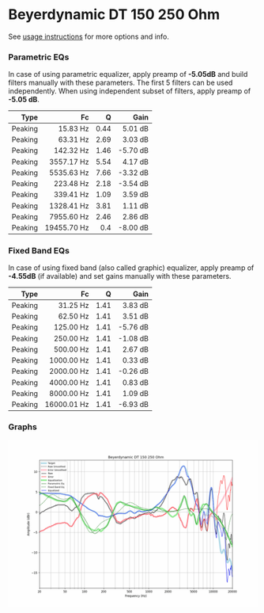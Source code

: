 # Beyerdynamic DT 150 250 Ohm
See [usage instructions](https://github.com/jaakkopasanen/AutoEq#usage) for more options and info.

### Parametric EQs
In case of using parametric equalizer, apply preamp of **-5.05dB** and build filters manually
with these parameters. The first 5 filters can be used independently.
When using independent subset of filters, apply preamp of **-5.05 dB**.

| Type    | Fc          |    Q | Gain     |
|--------:|------------:|-----:|---------:|
| Peaking | 15.83 Hz    | 0.44 | 5.01 dB  |
| Peaking | 63.31 Hz    | 2.69 | 3.03 dB  |
| Peaking | 142.32 Hz   | 1.46 | -5.70 dB |
| Peaking | 3557.17 Hz  | 5.54 | 4.17 dB  |
| Peaking | 5535.63 Hz  | 7.66 | -3.32 dB |
| Peaking | 223.48 Hz   | 2.18 | -3.54 dB |
| Peaking | 339.41 Hz   | 1.09 | 3.59 dB  |
| Peaking | 1328.41 Hz  | 3.81 | 1.11 dB  |
| Peaking | 7955.60 Hz  | 2.46 | 2.86 dB  |
| Peaking | 19455.70 Hz | 0.4  | -8.00 dB |

### Fixed Band EQs
In case of using fixed band (also called graphic) equalizer, apply preamp of **-4.55dB**
(if available) and set gains manually with these parameters.

| Type    | Fc          |    Q | Gain     |
|--------:|------------:|-----:|---------:|
| Peaking | 31.25 Hz    | 1.41 | 3.83 dB  |
| Peaking | 62.50 Hz    | 1.41 | 3.51 dB  |
| Peaking | 125.00 Hz   | 1.41 | -5.76 dB |
| Peaking | 250.00 Hz   | 1.41 | -1.08 dB |
| Peaking | 500.00 Hz   | 1.41 | 2.67 dB  |
| Peaking | 1000.00 Hz  | 1.41 | 0.33 dB  |
| Peaking | 2000.00 Hz  | 1.41 | -0.26 dB |
| Peaking | 4000.00 Hz  | 1.41 | 0.83 dB  |
| Peaking | 8000.00 Hz  | 1.41 | 1.09 dB  |
| Peaking | 16000.01 Hz | 1.41 | -6.93 dB |

### Graphs
![](./Beyerdynamic%20DT%20150%20250%20Ohm.png)